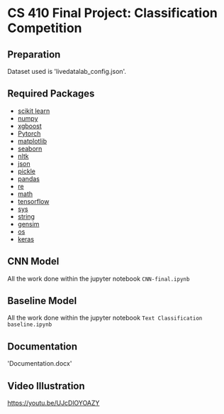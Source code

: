 # CS 410 Final Project:  Classification Competition
## Preparation 
Dataset used is 'livedatalab_config.json'.


## Required Packages
* [scikit learn](http://scikit-learn.org/stable/index.html)
* [numpy](https://numpy.org/)
* [xgboost](https://xgboost.readthedocs.io/en/latest/python/)
* [Pytorch](https://pytorch.org/)
* [matplotlib](https://matplotlib.org/)
* [seaborn](https://seaborn.pydata.org/)
* [nltk](https://www.nltk.org/api/nltk.html)
* [json](https://docs.python.org/3/library/json.html)
* [pickle](https://docs.python.org/3/library/pickle.html)
* [pandas](https://pandas.pydata.org/)
* [re](https://docs.python.org/3/library/re.html)
* [math](https://docs.python.org/3/library/math.html)
* [tensorflow](https://www.tensorflow.org/api_docs/python/tf)
* [sys](https://docs.python.org/3/library/sys.html)
* [string](https://docs.python.org/3/library/string.html?highlight=string#module-string)
* [gensim](https://pypi.org/project/gensim/)
* [os](https://docs.python.org/3/library/os.html?highlight=os#module-os)
* [keras](https://pypi.org/project/Keras/)

## CNN Model
All the work done within the jupyter notebook `CNN-final.ipynb`

## Baseline Model
All the work done within the jupyter notebook `Text Classification baseline.ipynb`

## Documentation
'Documentation.docx'

## Video Illustration
https://youtu.be/UJcDlOYOAZY
